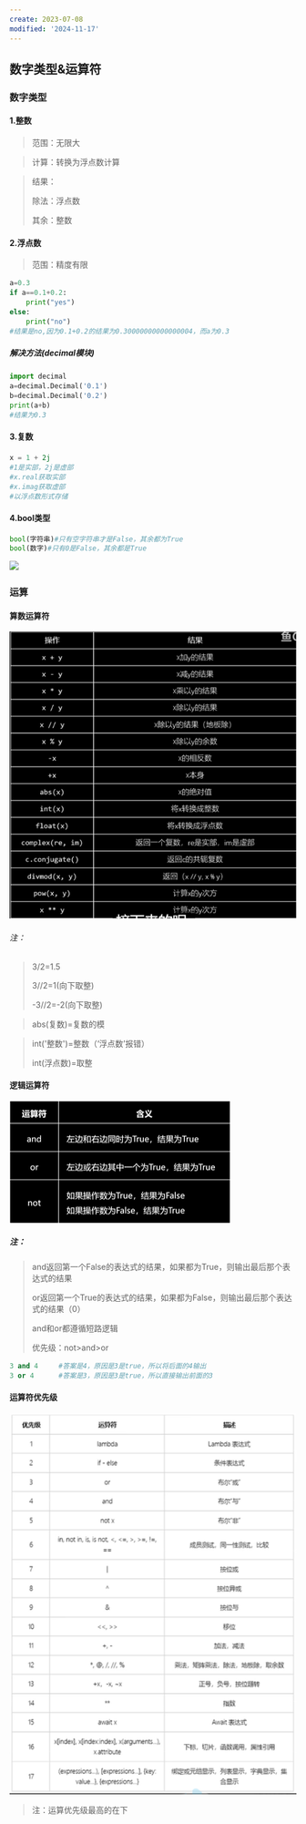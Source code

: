 ```yaml
---
create: 2023-07-08
modified: '2024-11-17'
---
```


## 数字类型&运算符

### 数字类型

#### 1.整数

> 范围：无限大

> 计算：转换为浮点数计算

> 结果：
>
> 除法：浮点数
>
> 其余：整数

#### 2.浮点数

> 范围：精度有限

```python
a=0.3
if a==0.1+0.2:
    print("yes")
else:
    print("no")
#结果是no,因为0.1+0.2的结果为0.30000000000000004，而a为0.3
```

##### 解决方法(decimal模块)

```python
import decimal
a=decimal.Decimal('0.1')
b=decimal.Decimal('0.2')
print(a+b)
#结果为0.3
```

#### 3.复数

```python
x = 1 + 2j
#1是实部，2j是虚部
#x.real获取实部
#x.imag获取虚部
#以浮点数形式存储
```

#### 4.bool类型

```python
bool(字符串)#只有空字符串才是False，其余都为True
bool(数字)#只有0是False，其余都是True
```

![](Python_Picture/bool中False情况.png"bool中False的情况")



### 运算

#### 算数运算符

![](Python_Picture/运算表.png)

###### 注：

> 3/2=1.5
>
> 3//2=1(向下取整)
>
> -3//2=-2(向下取整)

> abs(复数)=复数的模

> int('整数')=整数（‘浮点数’报错）
>
> int(浮点数)=取整



#### 逻辑运算符

![](Python_Picture/逻辑运算符.png)

##### 注：

> and返回第一个False的表达式的结果，如果都为True，则输出最后那个表达式的结果
>
> or返回第一个True的表达式的结果，如果都为False，则输出最后那个表达式的结果（0）
>
> and和or都遵循短路逻辑
>
> 优先级：not>and>or

```python
3 and 4		#答案是4，原因是3是true，所以将后面的4输出
3 or 4		#答案是3，原因是3是true，所以直接输出前面的3
```



#### 运算符优先级

![](Python_Picture/运算符优先级.png)

> 注：运算优先级最高的在下